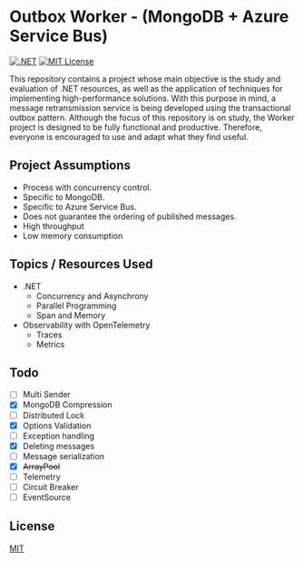 # Outbox Worker - (MongoDB + Azure Service Bus)
[![.NET](https://github.com/msnts/outbox-worker/actions/workflows/dotnet.yml/badge.svg)](https://github.com/msnts/outbox-worker/actions/workflows/dotnet.yml)
[![MIT License](https://img.shields.io/badge/License-MIT-green.svg)](https://choosealicense.com/licenses/mit/)

This repository contains a project whose main objective is the study and evaluation of .NET resources, as well as the application of techniques for implementing high-performance solutions.
With this purpose in mind, a message retransmission service is being developed using the transactional outbox pattern.
Although the focus of this repository is on study, the Worker project is designed to be fully functional and productive. Therefore, everyone is encouraged to use and adapt what they find useful.

## Project Assumptions

* Process with concurrency control.
* Specific to MongoDB.
* Specific to Azure Service Bus.
* Does not guarantee the ordering of published messages.
* High throughput
* Low memory consumption

## Topics / Resources Used

* .NET
  - Concurrency and Asynchrony
  - Parallel Programming
  - Span<T> and Memory<T>
* Observability with OpenTelemetry
  - Traces
  - Metrics

## Todo

- [ ] Multi Sender
- [x] MongoDB Compression 
- [ ] Distributed Lock
- [x] Options Validation
- [ ] Exception handling
- [x] Deleting messages
- [ ] Message serialization
- [x] ~~ArrayPool~~
- [ ] Telemetry
- [ ] Circuit Breaker
- [ ] EventSource

## License
[MIT](https://choosealicense.com/licenses/mit/)
